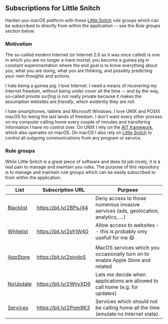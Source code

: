 
<!-- # Contents -->

## Subscriptions for Little Snitch

Harden you macOS platform with these [Little Snitch][snitch] rule groups which can be subscribed to directly from within the
application -- see the _Rule groups_ section below.

### Motivation

The so-called _modern_ Internet (or Internet 2.0 as it was once called) is one in which you are no longer a mere mortal; you
become a guinea pig in constant experimentation where the end goal is to know everything about you, what you are doing, what you
are thinking, and possibly predicting your next thoughts and actions.

I hate being a guinea pig. I love Internet. I need a means of _recovering_ my Internet freedom, without being _under cover_ all
the time -- and by the way, so-called _private surfing_ is not really private because it makes the assumption websites are
_friendly_, which evidently they are not.

I hate smartphones, tablets and Microsoft Windows. I love UNIX and POSIX macOS for being the last lands of freedom. I don't want
every other process on my computer calling home every couple of minutes and transfering information I have no control over. On
UNIX I rely on the [AIT framework][ait], which also operates on macOS. On macOS I also rely on [Little Snitch][snitch] to control
all outgoing communications from any program or service.

### Rule groups

While Little Snitch is a great piece of software and does its job nicely, it is a real pain to manage and maintain you rules. The
purpose of this repository is to manage and maintain rule groups which can be easily subscribed to from within the application.

| List        | Subscription URL       | Purpose                                                                                 |
| ----------- | ---------------------- | --------------------------------------------------------------------------------------- |
| [Blacklist] | https://bit.ly/2BPsJ44 | Deny access to those numerous invasive services (ads, geolocation, analytics, …)        |
| [Whitelist] | https://bit.ly/2pYIW40 | Allow access to websites -- this is probably only usefull for me :smile:                |
|             |                        |                                                                                         |
| [AppStore]  | https://bit.ly/2pivdoS | MacOS services which you occasionally turn on to enable Apple Store and related         |
| [NoUpdate]  | https://bit.ly/2WhyXD6 | Lets me decide when applications are allowed to call home (e.g. for updates)            |
| [Services]  | https://bit.ly/2Pnm9K3 | Services which should not be calling home all the time (emulate no Internet state).     |

<!-- # Bookmarks -->

  [ait]:            https://github.com/ISLEcode/AIT
  [snitch]:         https://www.obdev.at

  [appstore]:       https://github.com/marcastel/snitch/wiki/Rules-AppStore
  [blacklist]:      https://github.com/marcastel/snitch/wiki/Rules-Blacklist
  [noupdate]:       https://github.com/marcastel/snitch/wiki/Rules-NoUpdate
  [services]:       https://github.com/marcastel/snitch/wiki/Rules-Services
  [whitelist]:      https://github.com/marcastel/snitch/wiki/Rules-Whitelist

<!-- vim: set spelllang=en :-->
